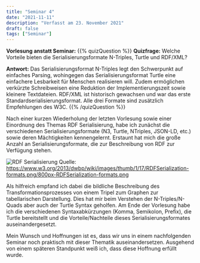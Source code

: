 ```yaml
---
title: "Seminar 4"
date: "2021-11-11"
description: "Verfasst am 23. November 2021"
draft: false
tags: ["Seminar"]
---
```

**Vorlesung anstatt Seminar:**
{{% quizQuestion %}}
**Quizfrage:** Welche Vorteile bieten die Serialisierungsformate N-Triples, Turtle und RDF/XML?

**Antwort:** Das Serialisierungsformat N-Triples legt den Schwerpunkt auf einfaches Parsing, wohingegen das Serialisierungsformat Turtle eine einfachere Lesbarkeit für Menschen realisieren will. Zudem ermöglichen verkürzte Schreibweisen eine Reduktion der Implementierungszeit sowie kleinere Textdateien. RDF/XML ist historisch gewachsen und war das erste Standardserialisierungsformat. Alle drei Formate sind zusätzlich Empfehlungen des W3C.
{{% /quizQuestion %}}

Nach einer kurzen Wiederholung der letzten Vorlesung sowie einer Einordnung des Themas RDF Serialisierung, habe ich zunächst die verschiedenen Serialisierungsformate (N3, Turtle, NTriples, JSON-LD, etc.) sowie deren Mächtigkeiten kennengelernt. Erstaunt hat mich die große Anzahl an Serialisierungsformate, die zur Beschreibung von RDF zur Verfügung stehen.

![RDF Serialisierung](/lernportfolio/rdf-serilization.png "RDF Serialisierung")
Quelle: https://www.w3.org/2013/dwbp/wiki/images/thumb/1/17/RDFSerialization-formats.png/800px-RDFSerialization-formats.png

Als hilfreich empfand ich dabei die bildliche Beschreibung des Transformationsprozesses von einem Tripel zum Graphen zur tabellarischen Darstellung. Dies hat mir beim Verstehen der N-Triples/N-Quads aber auch der Turtle Syntax geholfen.
Am Ende der Vorlesung habe ich die verschiedenen Syntaxabkürzungen (Komma, Semikolon, Prefix), die Turtle bereitstellt und die Vorteile/Nachteile dieses Serialisierungsformates auseinandergesetzt.

Mein Wunsch und Hoffnungen ist es, dass wir uns in einem nachfolgenden Seminar noch praktisch mit dieser Thematik auseinandersetzen. Ausgehend von einem späteren Standpunkt weiß ich, dass diese Hoffnung erfüllt wurde.

